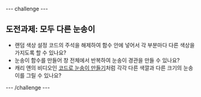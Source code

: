 \--- challenge \---

## 도전과제: 모두 다른 눈송이

- 랜덤 색상 설정 코드의 주석을 해제하여 함수 안에 넣어서 각 부분마다 다른 색상을 가지도록 할 수 있나요?
- 눈송이 함수를 만들어 창 전체에서 반복하여 눈송이 경관을 만들 수 있나요?
- 캐리 앤의 비디오인 [코드로 눈송이 만들기](https://www.youtube.com/watch?v=DHmeX7YTHBY)처럼 각각 다른 색깔과 다른 크기의 눈송이를 그릴 수 있나요?

\--- /challenge \---